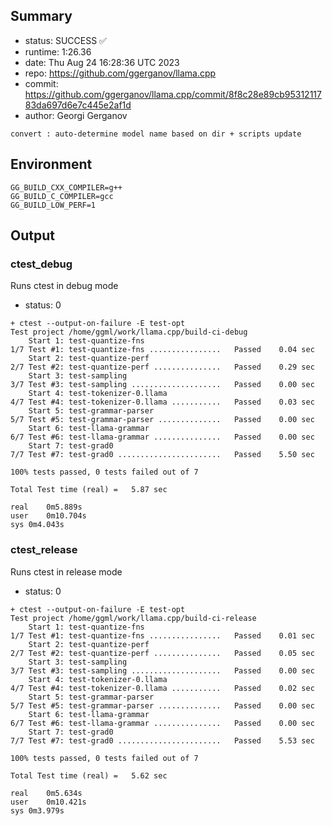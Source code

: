 ## Summary

- status:  SUCCESS ✅
- runtime: 1:26.36
- date:    Thu Aug 24 16:28:36 UTC 2023
- repo:    https://github.com/ggerganov/llama.cpp
- commit:  https://github.com/ggerganov/llama.cpp/commit/8f8c28e89cb9531211783da697d6e7c445e2af1d
- author:  Georgi Gerganov
```
convert : auto-determine model name based on dir + scripts update
```

## Environment

```
GG_BUILD_CXX_COMPILER=g++
GG_BUILD_C_COMPILER=gcc
GG_BUILD_LOW_PERF=1
```

## Output

### ctest_debug

Runs ctest in debug mode
- status: 0
```
+ ctest --output-on-failure -E test-opt
Test project /home/ggml/work/llama.cpp/build-ci-debug
    Start 1: test-quantize-fns
1/7 Test #1: test-quantize-fns ................   Passed    0.04 sec
    Start 2: test-quantize-perf
2/7 Test #2: test-quantize-perf ...............   Passed    0.29 sec
    Start 3: test-sampling
3/7 Test #3: test-sampling ....................   Passed    0.00 sec
    Start 4: test-tokenizer-0.llama
4/7 Test #4: test-tokenizer-0.llama ...........   Passed    0.03 sec
    Start 5: test-grammar-parser
5/7 Test #5: test-grammar-parser ..............   Passed    0.00 sec
    Start 6: test-llama-grammar
6/7 Test #6: test-llama-grammar ...............   Passed    0.00 sec
    Start 7: test-grad0
7/7 Test #7: test-grad0 .......................   Passed    5.50 sec

100% tests passed, 0 tests failed out of 7

Total Test time (real) =   5.87 sec

real	0m5.889s
user	0m10.704s
sys	0m4.043s
```

### ctest_release

Runs ctest in release mode
- status: 0
```
+ ctest --output-on-failure -E test-opt
Test project /home/ggml/work/llama.cpp/build-ci-release
    Start 1: test-quantize-fns
1/7 Test #1: test-quantize-fns ................   Passed    0.01 sec
    Start 2: test-quantize-perf
2/7 Test #2: test-quantize-perf ...............   Passed    0.05 sec
    Start 3: test-sampling
3/7 Test #3: test-sampling ....................   Passed    0.00 sec
    Start 4: test-tokenizer-0.llama
4/7 Test #4: test-tokenizer-0.llama ...........   Passed    0.02 sec
    Start 5: test-grammar-parser
5/7 Test #5: test-grammar-parser ..............   Passed    0.00 sec
    Start 6: test-llama-grammar
6/7 Test #6: test-llama-grammar ...............   Passed    0.00 sec
    Start 7: test-grad0
7/7 Test #7: test-grad0 .......................   Passed    5.53 sec

100% tests passed, 0 tests failed out of 7

Total Test time (real) =   5.62 sec

real	0m5.634s
user	0m10.421s
sys	0m3.979s
```
